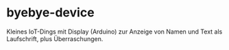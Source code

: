 # byebye-device
Kleines IoT-Dings mit Display (Arduino) zur Anzeige von Namen und Text als Laufschrift, plus Überraschungen.
